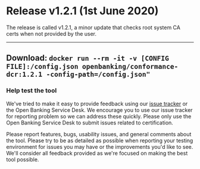 # Release v1.2.1 (1st June 2020)

The release is called v1.2.1, a minor update that checks root system CA certs when not provided by the user.

---
**Download**: `docker run --rm -it -v [CONFIG FILE]:/config.json openbanking/conformance-dcr:1.2.1 -config-path=/config.json"`
---

### Help test the tool

We've tried to make it easy to provide feedback using our [issue tracker](https://bitbucket.org/openbankingteam/conformance-dcr/issues?status=new&status=open) or the Open Banking Service Desk. We encourage you to use our issue tracker for reporting problem so we can address these quickly. Please only use the Open Banking Service Desk to submit issues related to certification.

Please report features, bugs, usability issues, and general comments about the tool. Please try to be as detailed as possible when reporting your testing environment for issues you may have or the improvements you'd like to see. We'll consider all feedback provided as we're focused on making the best tool possible.